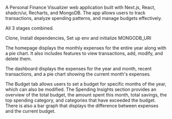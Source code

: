 A Personal Finance Visualizer web application built with Next.js, React, shadcn/ui, Recharts, and MongoDB. The app allows users to track transactions, analyze spending patterns, and manage budgets effectively.

All 3 stages combined.

Clone,
Install dependencies,
Set up env and initialize MONGODB_URI

The homepage displays the monthly expenses for the entire year along with a pie chart. It also includes features to view transactions, add, modify, and delete them.

The dashboard displays the expenses for the year and month, recent transactions, and a pie chart showing the current month's expenses.

The Budget tab allows users to set a budget for specific months of the year, which can also be modified.
The Spending Insights section provides an overview of the total budget, the amount spent this month, total savings, the top spending category, and categories that have exceeded the budget.
There is also a bar graph that displays the difference between expenses and the current budget.






